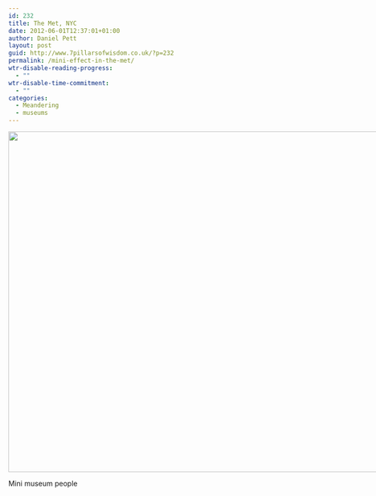 ```yaml
---
id: 232
title: The Met, NYC
date: 2012-06-01T12:37:01+01:00
author: Daniel Pett
layout: post
guid: http://www.7pillarsofwisdom.co.uk/?p=232
permalink: /mini-effect-in-the-met/
wtr-disable-reading-progress:
  - ""
wtr-disable-time-commitment:
  - ""
categories:
  - Meandering
  - museums
---
```

<div style="width: 1034px" class="wp-caption alignnone">
  <img src="https://farm9.staticflickr.com/8025/7346437438_a1bfc72a30_b.jpg" alt="" width="1024" height="678" />
  
  <p class="wp-caption-text">
    Mini museum people
  </p>
</div>